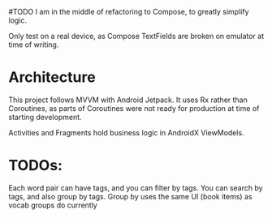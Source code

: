 #TODO
I am in the middle of refactoring to Compose, to greatly simplify logic.

Only test on a real device, as Compose TextFields are broken on emulator at time of writing.

# Architecture

This project follows MVVM with Android Jetpack.
It uses Rx rather than Coroutines,
as parts of Coroutines were not ready for production at time of starting development.

Activities and Fragments hold business logic in AndroidX ViewModels.

# TODOs:

Each word pair can have tags, and you can filter by tags.
You can search by tags, and also group by tags. Group by uses the same UI (book items) as vocab groups do currently
